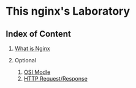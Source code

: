 # This nginx's Laboratory

## Index of Content
1. [What is Nginx](./nginx/what-is-nginx.md)



1.  Optional
    1. [OSI Modle](./Optional/osi-model.md)
    2. [HTTP Request/Response](./Optional/http-req-resp.md)